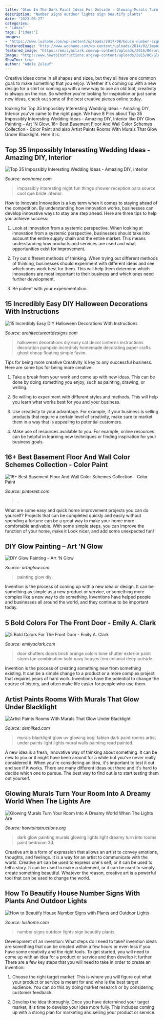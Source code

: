 ```yaml
---
title: "Glow In The Dark Paint Ideas For Outside - Glowing Murals Turn Your Room Into A Dreamy World When The Lights Are"
description: "Number signs outdoor lights sign beautify plants"
date: "2023-06-27"
categories:
- "ideas"
tags: ["ideas"]
images:
- "https://www.lushome.com/wp-content/uploads/2017/08/house-number-sign-planter-4.jpg"
featuredImage: "http://www.woohome.com/wp-content/uploads/2014/02/Impossibly-Interesting-Wedding-Ideas-18.jpg"
featured_image: "https://emilyaclark.com/wp-content/uploads/2016/06/orange_door_thumb.jpg"
image: "http://www.howtoinstructions.org/wp-content/uploads/2015/06/Glow-In-The-Dark-Room-Painting-15-600x400.jpg"
ShowToc: true
author: "Adele Zulauf"
---
```



Creative ideas come in all shapes and sizes, but they all have one common goal: to make something that you enjoy. Whether it's coming up with a new design for a shirt or coming up with a new way to use an old tool, creativity is always on the rise. So whether you're looking for inspiration or just some new ideas, check out some of the best creative pieces online today.

	

		
looking for Top 35 Impossibly Interesting Wedding Ideas - Amazing DIY, Interior you've came to the right page. We have 8 Pics about Top 35 Impossibly Interesting Wedding Ideas - Amazing DIY, Interior like DIY Glow Painting – Art &#039;N Glow, 16+ Best Basement Floor And Wall Color Schemes Collection - Color Paint and also Artist Paints Rooms With Murals That Glow Under Blacklight. Here it is:
		
    
## Top 35 Impossibly Interesting Wedding Ideas - Amazing DIY, Interior

<img loading=lazy src="http://www.woohome.com/wp-content/uploads/2014/02/Impossibly-Interesting-Wedding-Ideas-18.jpg" onerror="this.onerror=null;this.src='https://tse2.mm.bing.net/th?id=OIP.faXxY6GYPFPkLExCaHHzfQHaLH&amp;pid=15.1';" alt="Top 35 Impossibly Interesting Wedding Ideas - Amazing DIY, Interior">

_Source: woohome.com_

>impossibly interesting night fun things shower reception para source cool que bride interior. 

	

How to Innovate
Innovation is a key term when it comes to staying ahead of the competition. By understanding how innovation works, businesses can develop innovative ways to stay one step ahead. Here are three tips to help you achieve success:
1. Look at innovation from a systemic perspective. When looking at innovation from a systemic perspective, businesses should take into account the entire supply chain and the entire market. This means understanding how products and services are used and what opportunities exist for improvement.

2. Try out different methods of thinking. When trying out different methods of thinking, businesses should experiment with different ideas and see which ones work best for them. This will help them determine which innovations are most important to their business and which ones need further development.

3. Be patient with your experimentation.

    
## 15 Incredibly Easy DIY Halloween Decorations With Instructions

<img loading=lazy src="https://www.architectureartdesigns.com/wp-content/uploads/2016/09/15-Incredibly-Easy-DIY-Halloween-Decorations-With-Instructions-7.jpg" onerror="this.onerror=null;this.src='https://tse1.mm.bing.net/th?id=OIP.nhmossRmgVTWl4-LMtAmigHaOm&amp;pid=15.1';" alt="15 Incredibly Easy DIY Halloween Decorations With Instructions">

_Source: architectureartdesigns.com_

>halloween decorations diy easy cat decor lanterns instructions decoration pumpkin incredibly homemade decorating paper crafts ghost cheap floating simple favim. 

	

Tips for being more creative
Creativity is key to any successful business. Here are some tips for being more creative:
1. Take a break from your work and come up with new ideas. This can be done by doing something you enjoy, such as painting, drawing, or writing.

2. Be willing to experiment with different styles and methods. This will help you learn what works best for you and your business.

3. Use creativity to your advantage. For example, if your business is selling products that require a certain level of creativity, make sure to market them in a way that is appealing to potential customers.

4. Make use of resources available to you. For example, online resources can be helpful in learning new techniques or finding inspiration for your business goals.


    
## 16+ Best Basement Floor And Wall Color Schemes Collection - Color Paint

<img loading=lazy src="https://i.pinimg.com/736x/d4/b2/c3/d4b2c30c6c983a99525621e6794d210b.jpg" onerror="this.onerror=null;this.src='https://tse1.mm.bing.net/th?id=OIP.66upR_Na-rHfengh2WkDOQHaLJ&amp;pid=15.1';" alt="16+ Best Basement Floor And Wall Color Schemes Collection - Color Paint">

_Source: pinterest.com_

>. 

	

What are some easy and quick home improvement projects you can do yourself?
Projects that can be completed quickly and easily without spending a fortune can be a great way to make your home more comfortable andivable. With some simple steps, you can improve the function of your home, make it Look nicer, and add some unexpected fun!

    
## DIY Glow Painting – Art &#039;N Glow

<img loading=lazy src="https://cdn.shopify.com/s/files/1/1211/0334/collections/AnG-037_1200x1200.JPG?v=1524253690" onerror="this.onerror=null;this.src='https://tse3.mm.bing.net/th?id=OIP.3bIECj5Hlv2mShD_cz-yIQHaJ4&amp;pid=15.1';" alt="DIY Glow Painting – Art &#039;N Glow">

_Source: artnglow.com_

>painting glow diy. 

	

Invention is the process of coming up with a new idea or design. It can be something as simple as a new product or service, or something more complex like a new way to do something. Inventions have helped people and businesses all around the world, and they continue to be important today.

    
## 5 Bold Colors For The Front Door - Emily A. Clark

<img loading=lazy src="https://emilyaclark.com/wp-content/uploads/2016/06/orange_door_thumb.jpg" onerror="this.onerror=null;this.src='https://tse2.mm.bing.net/th?id=OIP.w254SINLKOwnbIVQed7t1wHaJg&amp;pid=15.1';" alt="5 Bold Colors For The Front Door - Emily A. Clark">

_Source: emilyaclark.com_

>door shutters doors brick orange colors tone shutter exterior paint storm tan combination bold navy houses trim colonial deep outside. 

	

Invention is the process of creating something new from something existing. It can be a simple change to a product or a more complex project that requires years of hard work. Inventions have the potential to change the course of history, and often make life easier for people who use them.

    
## Artist Paints Rooms With Murals That Glow Under Blacklight

<img loading=lazy src="http://www.demilked.com/magazine/wp-content/uploads/2015/01/glowing-murals-uv-blacklight-art-bogi-fabian-15.jpg" onerror="this.onerror=null;this.src='https://tse4.mm.bing.net/th?id=OIP.JEvkTQpF1UvUTCHfrC7iswHaE8&amp;pid=15.1';" alt="Artist Paints Rooms With Murals That Glow Under Blacklight">

_Source: demilked.com_

>murals blacklight glow uv glowing bogi fabian dark paint rooms artist under paints light lights mural walls painting read painted. 

	

A new idea is a fresh, innovative way of thinking about something. It can be new to you or it might have been around for a while but you've never really considered it. When you're considering an idea, it's important to test it out and see if it works. There are many different ideas out there and it's hard to decide which one to pursue. The best way to find out is to start testing them out yourself.

    
## Glowing Murals Turn Your Room Into A Dreamy World When The Lights Are

<img loading=lazy src="http://www.howtoinstructions.org/wp-content/uploads/2015/06/Glow-In-The-Dark-Room-Painting-15-600x400.jpg" onerror="this.onerror=null;this.src='https://tse4.mm.bing.net/th?id=OIP.3222nNuFBfXnFnhwn_L_-wHaE8&amp;pid=15.1';" alt="Glowing Murals Turn Your Room Into A Dreamy World When The Lights Are">

_Source: howtoinstructions.org_

>dark glow painting murals glowing lights light dreamy turn into rooms paint bedroom 3d. 

	

Creative art is a form of expression that allows an artist to convey emotions, thoughts, and feelings. It is a way for an artist to communicate with the world. Creative art can be used to express one's self, or it can be used to tell a story. It can be used to make a statement, or it can be used to simply create something beautiful. Whatever the reason, creative art is a powerful tool that can be used to change the world.

    
## How To Beautify House Number Signs With Plants And Outdoor Lights

<img loading=lazy src="https://www.lushome.com/wp-content/uploads/2017/08/house-number-sign-planter-4.jpg" onerror="this.onerror=null;this.src='https://tse2.mm.bing.net/th?id=OIP.0wUehfoNfHo9Wfq8SlQb9AHaJ4&amp;pid=15.1';" alt="How to Beautify House Number Signs with Plants and Outdoor Lights">

_Source: lushome.com_

>number signs outdoor lights sign beautify plants. 

	

Development of an invention: What steps do I need to take?
Invention ideas are something that can be created within a few hours or even less if you have some creativity and the right tools. To get started, you will need to come up with an idea for a product or service and then develop it further. There are a few key steps that you will need to take in order to create an invention:
1. Choose the right target market. This is where you will figure out what your product or service is meant for and who is the best target audience. You can do this by doing market research or by considering customer feedback.

2. Develop the idea thoroughly. Once you have determined your target market, it is time to develop your idea more fully. This includes coming up with a strong plan for marketing and selling your product or service.

